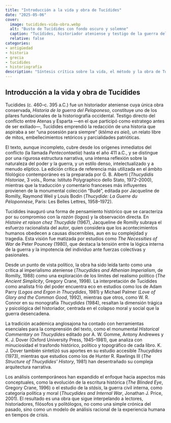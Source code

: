 ```yaml
---
title: "Introducción a la vida y obra de Tucídides"
date: "2025-05-06"
cover:
  image: tucidides-vida-obra.webp
  alt: "Busto de Tucídides con fondo oscuro y solemne"
  caption: "Tucídides, historiador ateniense y testigo de la guerra del Peloponeso."
  relative: false
categories:
- antigüedad
- historia
- grecia
- tucidides
- historiografía
description: "Síntesis crítica sobre la vida, el método y la obra de Tucídides, con referencias a las ediciones filológicas y estudios contemporáneos más relevantes."
---
```


## Introducción a la vida y obra de Tucídides

Tucídides (c. 460–c. 395 a.C.) fue un historiador ateniense cuya única obra conservada, *Historia de la guerra del Peloponeso*, constituye uno de los pilares fundacionales de la historiografía occidental. Testigo directo del conflicto entre Atenas y Esparta —en el que participó como estratego antes de ser exiliado—, Tucídides emprendió la redacción de una historia que aspiraba a ser “una posesión para siempre” (*ktēma es aiei*), un relato libre de mitos, embellecimientos retóricos y parcialidades patrióticas.

El texto, aunque incompleto, cubre desde los orígenes inmediatos del conflicto (la llamada *Pentecontaetía*) hasta el año 411 a.C., y se distingue por una rigurosa estructura narrativa, una intensa reflexión sobre la naturaleza del poder y la guerra, y un estilo denso, intelectualizado y a menudo elíptico. La edición crítica de referencia más utilizada en el ámbito filológico contemporáneo es la preparada por G. B. Alberti (*Thucydidis Historiae*, 3 vols., Roma: Istituto Polygraphico dello Stato, 1972–2000), mientras que la traducción y comentario franceses más influyentes provienen de la monumental colección “Budé”, editada por Jacqueline de Romilly, Raymond Weil y Louis Bodin (*Thucydide: La Guerre du Péloponnèse*, Paris: Les Belles Lettres, 1958–1972).

Tucídides inauguró una forma de pensamiento histórico que se caracteriza por su compromiso con la *razón* (*logos*) y la observación directa. En *Histoire et raison chez Thucydide* (1967), Jacqueline de Romilly subraya el esfuerzo racionalista del autor, quien considera que los acontecimientos humanos obedecen a causas discernibles, aun en su complejidad y tragedia. Esta visión fue matizada por estudios como *The Necessities of War* de Peter Pouncey (1980), que destaca la tensión entre la lógica interna de la guerra y la impotencia del individuo ante fuerzas colectivas y pasionales.

Desde un punto de vista político, la obra ha sido leída tanto como una crítica al imperialismo ateniense (*Thucydides and Athenian Imperialism*, de Romilly, 1988) como una exploración de los límites del realismo político (*The Ancient Simplicity*, Gregory Crane, 1998). La interpretación de Tucídides como analista frío del poder encuentra eco en estudios como los de Adam Parry (*Logos and Ergon in Thucydides*, 1981) y Michael Palmer (*Love of Glory and the Common Good*, 1992), mientras que otros, como W. R. Connor en su monografía *Thucydides* (1984), resaltan la dimensión trágica y psicológica del historiador, centrada en el colapso moral y social que la guerra desencadena.

La tradición académica anglosajona ha contado con herramientas esenciales para la comprensión del texto, como el monumental *Historical Commentary on Thucydides* editado por A. W. Gomme, Antony Andrewes y K. J. Dover (Oxford University Press, 1945–1981), que analiza con minuciosidad el trasfondo histórico, político y topográfico de cada libro. K. J. Dover también sintetizó sus aportes en su estudio accesible *Thucydides* (1973), mientras que estudios como los de Hunter R. Rawlings III (*The Structure of Thucydides' History*, 1981) han desentrañado su compleja arquitectura narrativa.

Los análisis contemporáneos han expandido el enfoque hacia aspectos más conceptuales, como la evolución de la escritura histórica (*The Blinded Eye*, Gregory Crane, 1996) o el estudio de la *stásis*, la guerra civil interna, como categoría política y moral (*Thucydides and Internal War*, Jonathan J. Price, 2001). El resultado es una obra que sigue interpelando a lectores, historiadores, filósofos y politólogos, no como una simple crónica del pasado, sino como un modelo de análisis racional de la experiencia humana en tiempos de crisis.
